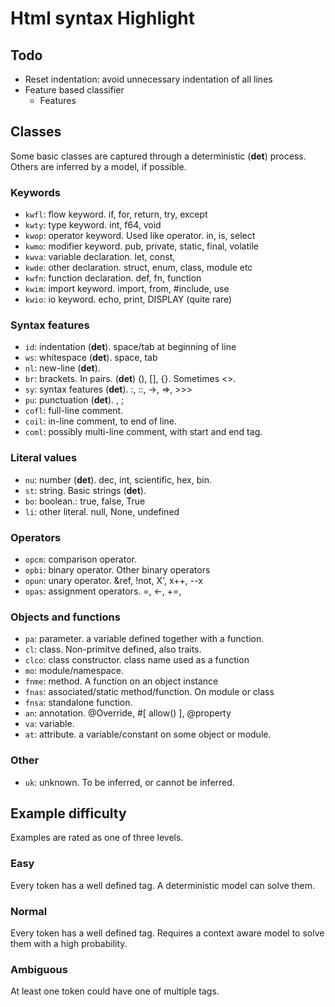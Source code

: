 # Html syntax Highlight

## Todo

- Reset indentation: avoid unnecessary indentation of all lines
- Feature based classifier
  - Features

## Classes

Some basic classes are captured through a deterministic (**det**) process. Others are inferred by a model, if possible.

### Keywords

- `kwfl`: flow keyword. if, for, return, try, except
- `kwty`: type keyword. int, f64, void
- `kwop`: operator keyword. Used like operator. in, is, select
- `kwmo`: modifier keyword. pub, private, static, final, volatile
- `kwva`: variable declaration. let, const,
- `kwde`: other declaration. struct, enum, class, module etc
- `kwfn`: function declaration. def, fn, function
- `kwim`: import keyword. import, from, #include, use
- `kwio`: io keyword. echo, print, DISPLAY (quite rare)

### Syntax features

- `id`: indentation (**det**). space/tab at beginning of line
- `ws`: whitespace (**det**). space, tab
- `nl`: new-line (**det**).
- `br`: brackets. In pairs. (**det**) (), [], {}. Sometimes <>.
- `sy`: syntax features (**det**). :, ::, ->, =>, >>>
- `pu`: punctuation (**det**). , ;
- `cofl`: full-line comment.
- `coil`: in-line comment, to end of line.
- `coml`: possibly multi-line comment, with start and end tag.

### Literal values

- `nu`: number (**det**). dec, int, scientific, hex, bin.
- `st`: string. Basic strings (**det**).
- `bo`: boolean.: true, false, True
- `li`: other literal. null, None, undefined

### Operators

- `opcm`: comparison operator.
- `opbi`: binary operator. Other binary operators
- `opun`: unary operator. &ref, !not, X', x++, --x
- `opas`: assignment operators. =, <-, +=,

### Objects and functions

- `pa`: parameter. a variable defined together with a function.
- `cl`: class. Non-primitve defined, also traits.
- `clco`: class constructor. class name used as a function
- `mo`: module/namespace.
- `fnme`: method. A function on an object instance
- `fnas`: associated/static method/function. On module or class
- `fnsa`: standalone function.
- `an`: annotation. @Override, #[ allow() ], @property
- `va`: variable.
- `at`: attribute. a variable/constant on some object or module.

### Other

- `uk`: unknown. To be inferred, or cannot be inferred.

## Example difficulty

Examples are rated as one of three levels.

### Easy

Every token has a well defined tag. A deterministic model can solve them.

### Normal

Every token has a well defined tag. Requires a context aware model to solve them with a high probability.

### Ambiguous

At least one token could have one of multiple tags.
